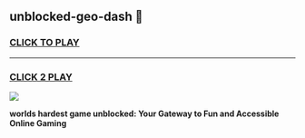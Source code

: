 
## unblocked-geo-dash 👋
<h3>
<a href="https://premium.freeplayer.one?title=unblocked-geo-dash&ref=14F">CLICK TO PLAY</a></h3>
<hr>

<h3>
<a href="https://premium.freeplayer.one?title=unblocked-geo-dash&ref=14F">CLICK 2 PLAY</a>
  
</h3>

<a href="https://premium.freeplayer.one?title=unblocked-geo-dash&ref=12F/"><img src="https://clearcache.store/games.png"></a>


**worlds hardest game unblocked: Your Gateway to Fun and Accessible Online Gaming**
